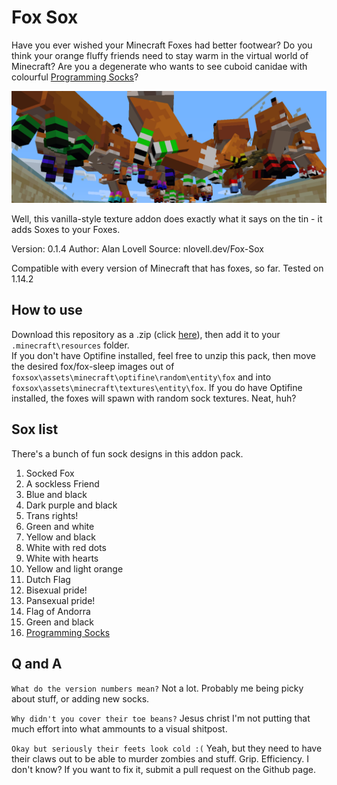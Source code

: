 # Fox Sox
Have you ever wished your Minecraft Foxes had better footwear? Do you think your orange fluffy friends need to stay warm in the virtual world of Minecraft? Are you a degenerate who wants to see cuboid canidae with colourful [Programming Socks](https://i.kym-cdn.com/photos/images/newsfeed/001/584/957/ea7.png)?

![alt text](banner.png "Lots of foxes, all wearing soxes. Cute.")

Well, this vanilla-style texture addon does exactly what it says on the tin - it adds Soxes to your Foxes.

Version: 0.1.4
Author: Alan Lovell
Source: nlovell.dev/Fox-Sox

Compatible with every version of Minecraft that has foxes, so far.
Tested on 1.14.2

## How to use

Download this repository as a .zip (click [here](https://github.com/nlovell/Fox-Sox/archive/master.zip)), then add it to your ``.minecraft\resources`` folder.  
If you don't have Optifine installed, feel free to unzip this pack, then move the desired fox/fox-sleep images out of ``foxsox\assets\minecraft\optifine\random\entity\fox`` and into ``foxsox\assets\minecraft\textures\entity\fox``.
If you do have Optifine installed, the foxes will spawn with random sock textures. Neat, huh?

## Sox list
There's a bunch of fun sock designs in this addon pack.
1) Socked Fox
2) A sockless Friend
3) Blue and black
4) Dark purple and black
5) Trans rights!
6) Green and white
7) Yellow and black
8) White with red dots
9) White with hearts
10) Yellow and light orange
11) Dutch Flag
12) Bisexual pride!
13) Pansexual pride!
14) Flag of Andorra
15) Green and black
16) [Programming Socks](https://i.kym-cdn.com/photos/images/newsfeed/001/584/957/ea7.png)

## Q and A

`What do the version numbers mean?`
Not a lot. Probably me being picky about stuff, or adding new socks.

 `Why didn't you cover their toe beans?`
 Jesus christ I'm not putting that much effort into what ammounts to a visual shitpost.
 
 `Okay but seriously their feets look cold :(`
 Yeah, but they need to have their claws out to be able to murder zombies and stuff. Grip. Efficiency. I don't know?
 If you want to fix it, submit a pull request on the Github page.
